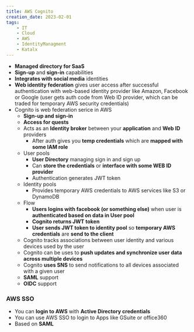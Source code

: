 ```yaml
---
title: AWS Cognito
creation_date: 2023-02-01
tags:
	- IT
	- Cloud
	- AWS
	- IdentityManagment
	- Katalx
---
```


- **Managed directory for SaaS**
- **Sign\-up** and **sign\-in** capabilities
- **Integrates with social media** identities
- **Web identity federation**  gives user access after successful authentication with web\-based identity provider like Amazon, Facebook or Google \(user gets auth code from Web ID provider, which can be traded for temporary AWS security credentials\)
- Cognito is web federation serice in AWS
    - **Sign\-up and sign\-in**
    - **Access for quests**
    - Acts as an **Identity broker** between your **application** and **Web ID** providers
        - After auth gives you **temp credentials** which are **mapped with some IAM role**
    - User pools
        - **User Directory** managing sign in and sign up
        - Can **store the credentials** or **interface with some WEB ID provider**
        - Authentication generates JWT token
    - Identity pools
        - Provides temporary AWS credentials to AWS services like S3 or DynamoDB
    - Flow
        - **Users logins with facebook \(or something else\)** when user is **authenticated based on data in User pool**
        - **Cognito returns JWT token**
        - **User sends JWT token to identity pool** so **temporary AWS credentials** are **send to the client**
    - Cognito tracks associations between user identity and various devices used by the user
    - Cognito can be uses to **push updates and synchronize user data across multiple devices**
    - Cognito **uses SNS** to send notifications to all devices associated with a given user
    - **SAML** support
    - **OIDC** support

### **AWS SSO**
- You can **login to AWS** with **Active Directory credentials**
- You can use AWS SSO to login to Apps like GSuite or office360
- Based on **SAML**
